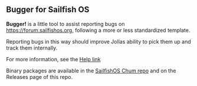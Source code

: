 ## Bugger for Sailfish OS

**Bugger!** is a little tool to assist reporting bugs on https://forum.sailfishos.org, following a more or less standardized template.  

Reporting bugs in this way should improve Jollas ability to pick them up and track them internally.

For more information, see the [Help link](https://forum.sailfishos.org/t/10935)

Binary packages are available in the [SailfishOS Chum repo](https://build.sailfishos.org/package/show/sailfishos:chum/bugger) and on the Releases page of this repo.

